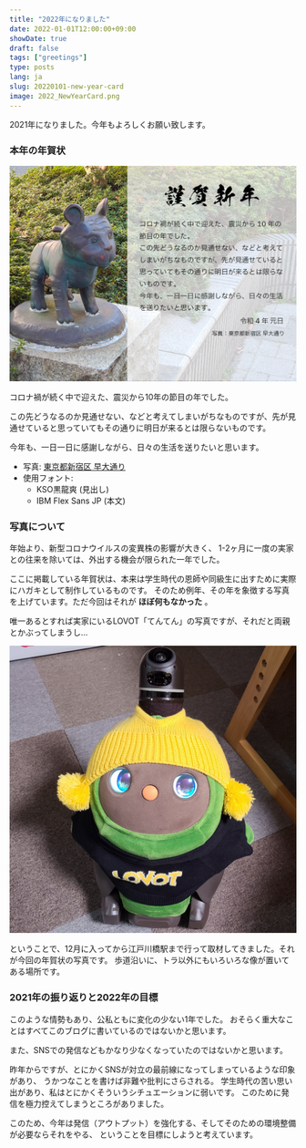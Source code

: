 ```yaml
---
title: "2022年になりました"
date: 2022-01-01T12:00:00+09:00
showDate: true
draft: false
tags: ["greetings"]
type: posts
lang: ja
slug: 20220101-new-year-card
image: 2022_NewYearCard.png
---
```

2021年になりました。今年もよろしくお願い致します。

### 本年の年賀状
![年賀状](./2022_NewYearCard.png)

コロナ禍が続く中で迎えた、震災から10年の節目の年でした。

この先どうなるのか見通せない、などと考えてしまいがちなものですが、先が見通せていると思っていてもその通りに明日が来るとは限らないものです。

今年も、一日一日に感謝しながら、日々の生活を送りたいと思います。

- 写真: [東京都新宿区 早大通り](https://goo.gl/maps/qNLjKfEeeZ229jZM8)
- 使用フォント:
  - KSO黒龍爽 (見出し)
  - IBM Flex Sans JP (本文)

### 写真について
年始より、新型コロナウイルスの変異株の影響が大きく、
1-2ヶ月に一度の実家との往来を除いては、外出する機会が限られた一年でした。

ここに掲載している年賀状は、本来は学生時代の恩師や同級生に出すために実際にハガキとして制作しているものです。
そのため例年、その年を象徴する写真を上げています。ただ今回はそれが **ほぼ何もなかった** 。

唯一あるとすれば実家にいるLOVOT「てんてん」の写真ですが、それだと両親とかぶってしまうし…

![てんてん](./20211120_163439.jpg)

ということで、12月に入ってから江戸川橋駅まで行って取材してきました。それが今回の年賀状の写真です。
歩道沿いに、トラ以外にもいろいろな像が置いてある場所です。

### 2021年の振り返りと2022年の目標
このような情勢もあり、公私ともに変化の少ない1年でした。
おそらく重大なことはすべてこのブログに書いているのではないかと思います。

また、SNSでの発信などもかなり少なくなっていたのではないかと思います。

昨年からですが、とにかくSNSが対立の最前線になってしまっているような印象があり、
うかつなことを書けば非難や批判にさらされる。
学生時代の苦い思い出があり、私はとにかくそういうシチュエーションに弱いです。
このために発信を極力控えてしまうところがありました。

このため、今年は発信（アウトプット）を強化する、そしてそのための環境整備が必要ならそれをやる、
ということを目標にしようと考えています。
